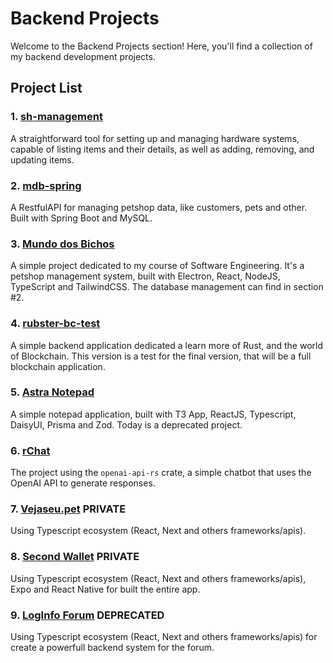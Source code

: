 # Backend Projects

Welcome to the Backend Projects section! Here, you'll find a collection of my backend development projects.

## Project List

### 1. [sh-management](https://github.com/maccuci/sh-management)
A straightforward tool for setting up and managing hardware systems, capable of listing items and their details, as well as adding, removing, and updating items.

### 2. [mdb-spring](https://github.com/maccuci/mdb-spring)
A RestfulAPI for managing petshop data, like customers, pets and other. Built with Spring Boot and MySQL.

### 3. [Mundo dos Bichos](https://github.com/maccuci/mundo-dos-bichos)
A simple project dedicated to my course of Software Engineering. It's a petshop management system, built with Electron, React, NodeJS, TypeScript and TailwindCSS. The database management can find in section #2.

### 4. [rubster-bc-test](https://github.com/maccuci/rubster-bc-test)
A simple backend application dedicated a learn more of Rust, and the world of Blockchain. This version is a test for the final version, that will be a full blockchain application.

### 5. [Astra Notepad](https://github.com/maccuci/astra-notepad)
A simple notepad application, built with T3 App, ReactJS, Typescript, DaisyUI, Prisma and Zod. Today is a deprecated project.

### 6. [rChat](https://github.com/maccuci/rchat)
The project using the ``openai-api-rs`` crate, a simple chatbot that uses the OpenAI API to generate responses.

### 7. [Vejaseu.pet](https://github.com/maccuci/) PRIVATE
Using Typescript ecosystem (React, Next and others frameworks/apis).

### 8. [Second Wallet](https://github.com/maccuci/) PRIVATE
Using Typescript ecosystem (React, Next and others frameworks/apis), Expo and React Native for built the entire app.

### 9. [LogInfo Forum](https://github.com/maccuci/) DEPRECATED
Using Typescript ecosystem (React, Next and others frameworks/apis) for create a powerfull backend system for the forum.
